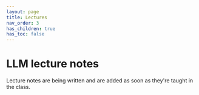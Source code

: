 ```yaml
---
layout: page
title: Lectures
nav_order: 3
has_children: true
has_toc: false
---
```


# LLM lecture notes

Lecture notes are being written and are added as soon as they're taught in the class.